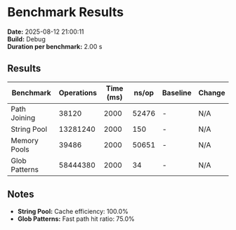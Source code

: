 # Benchmark Results

**Date:** 2025-08-12 21:00:11  
**Build:** Debug  
**Duration per benchmark:** 2.00 s  

## Results

| Benchmark | Operations | Time (ms) | ns/op | Baseline | Change |
|-----------|------------|-----------|-------|----------|--------|
| Path Joining | 38120 | 2000 | 52476 | - | N/A |
| String Pool | 13281240 | 2000 | 150 | - | N/A |
| Memory Pools | 39486 | 2000 | 50651 | - | N/A |
| Glob Patterns | 58444380 | 2000 | 34 | - | N/A |

## Notes

- **String Pool:** Cache efficiency: 100.0%
- **Glob Patterns:** Fast path hit ratio: 75.0%
